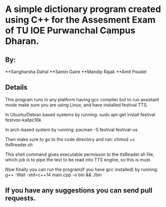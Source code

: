 # A simple dictionary program created using C++ for the Assesment Exam of TU IOE Purwanchal Campus Dharan. 
## By:

 **Sangharsha Dahal
 **Samin Gaire
 **Mandip Rajak
 **Amit Poudel

## Details

This program runs in any platform having gcc compiler but to run assistant mode
make sure you are using Linux, and have installed festival TTS.

In Ubuntu/Debian based systems by running:
sudo apt-get install festival festvox-kallpc16k

In arch-based system by running:
pacman -S festival festival-us

Then make sure to go to the code directory and run:
chmod +x ttsRreader.sh

This shell command gives executable permisson to the ttsReader.sh file,
which job is to pipe the text to be read into TTS engine, so this is must.

Now finally you can run the program(if you have gcc installed) by running:
g++ -Wall -std=c++14 main.cpp -o bin && ./bin

## If you have any suggestions you can send pull requests.

